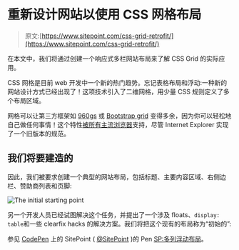 # 重新设计网站以使用 CSS 网格布局

> 原文:[https://www.sitepoint.com/css-grid-retrofit/](https://www.sitepoint.com/css-grid-retrofit/)

在本文中，我们将通过创建一个响应式多栏网站布局来了解 CSS Grid 的实际应用。

CSS 网格是目前 web 开发中一个新的热门趋势。忘记表格布局和浮动:一种新的网站设计方式已经出现了！这项技术引入了二维网格，用少量 CSS 规则定义了多个布局区域。

网格可以让第三方框架如 [960gs](https://960.gs/) 或 [Bootstrap grid](https://getbootstrap.com/docs/4.1/layout/grid/) 变得多余，因为你可以轻松地自己做任何事情！这个特性[被所有主流浏览器](https://caniuse.com/#feat=css-grid)支持，尽管 Internet Explorer 实现了一个旧版本的规范。

## 我们将要建造的

因此，我们被要求创建一个典型的网站布局，包括标题、主要内容区域、右侧边栏、赞助商列表和页脚:

![The initial starting point](../Images/79c21933b2144c602eca7b291799c6ae.png)

另一个开发人员已经试图解决这个任务，并提出了一个涉及 floats、`display: table`和一些 clearfix hacks 的解决方案。我们将把这个现有的布局称为“初始的”:

参见 [CodePen](https://codepen.io) 上的 SitePoint ( [@SitePoint](https://codepen.io/SitePoint) )的 Pen [SP:多列浮动布局](https://codepen.io/SitePoint/pen/oMRjda/)。